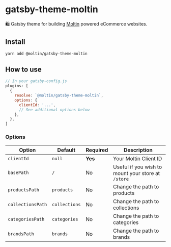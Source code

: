 # gatsby-theme-moltin

🛍 Gatsby theme for building [Moltin](https://moltin.com) powered eCommerce websites.

## Install

```sh
yarn add @moltin/gatsby-theme-moltin
```

## How to use

```js
// In your gatsby-config.js
plugins: [
  {
    resolve: `@moltin/gatsby-theme-moltin`,
    options: {
      clientId: '...',
      // See additional options below
    },
  },
]
```

### Options

| Option            | Default       | Required | Description                                        |
| ----------------- | ------------- | -------- | -------------------------------------------------- |
| `clientId`        | `null`        | **Yes**  | Your Moltin Client ID                              |
| `basePath`        | `/`           | No       | Useful if you wish to mount your store at `/store` |
| `productsPath`    | `products`    | No       | Change the path to products                        |
| `collectionsPath` | `collections` | No       | Change the path to collections                     |
| `categoriesPath`  | `categories`  | No       | Change the path to categories                      |
| `brandsPath`      | `brands`      | No       | Change the path to brands                          |
